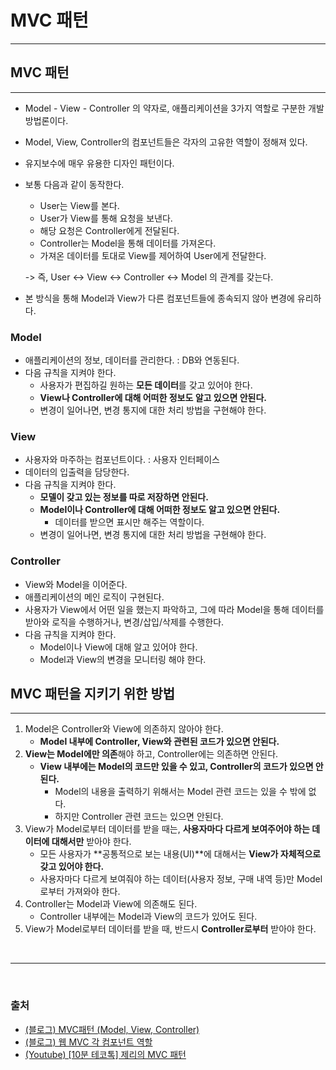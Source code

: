 # MVC 패턴

---

## MVC 패턴

---

- Model - View - Controller 의 약자로, 애플리케이션을 3가지 역할로 구분한 개발 방법론이다.

- Model, View, Controller의 컴포넌트들은 각자의 고유한 역할이 정해져 있다.

- 유지보수에 매우 유용한 디자인 패턴이다.

- 보통 다음과 같이 동작한다.

    - User는 View를 본다.
    - User가 View를 통해 요청을 보낸다.
    - 해당 요청은 Controller에게 전달된다.
    - Controller는 Model을 통해 데이터를 가져온다.
    - 가져온 데이터를 토대로 View를 제어하여 User에게 전달한다.

  -> 즉, User <-> View <-> Controller <-> Model 의 관계를 갖는다.

- 본 방식을 통해 Model과 View가 다른 컴포넌트들에 종속되지 않아 변경에 유리하다.

### Model

- 애플리케이션의 정보, 데이터를 관리한다. : DB와 연동된다.
- 다음 규칙을 지켜야 한다.
    - 사용자가 편집하길 원하는 **모든 데이터**를 갖고 있어야 한다.
    - **View나 Controller에 대해 어떠한 정보도 알고 있으면 안된다.**
    - 변경이 일어나면, 변경 통지에 대한 처리 방법을 구현해야 한다.

### View

- 사용자와 마주하는 컴포넌트이다. : 사용자 인터페이스
- 데이터의 입출력을 담당한다.
- 다음 규칙을 지켜야 한다.
    - **모델이 갖고 있는 정보를 따로 저장하면 안된다.**
    - **Model이나 Controller에 대해 어떠한 정보도 알고 있으면 안된다.**
        - 데이터를 받으면 표시만 해주는 역할이다.
    - 변경이 일어나면, 변경 통지에 대한 처리 방법을 구현해야 한다.

### Controller

- View와 Model을 이어준다.
- 애플리케이션의 메인 로직이 구현된다.
- 사용자가 View에서 어떤 일을 했는지 파악하고, 그에 따라 Model을 통해 데이터를 받아와 로직을 수행하거나, 변경/삽입/삭제를 수행한다.
- 다음 규칙을 지켜야 한다.
    - Model이나 View에 대해 알고 있어야 한다.
    - Model과 View의 변경을 모니터링 해야 한다.



## MVC 패턴을 지키기 위한 방법

---

1. Model은 Controller와 View에 의존하지 않아야 한다.
    - **Model 내부에 Controller, View와 관련된 코드가 있으면 안된다.**
2. **View는 Model에만 의존**해야 하고, Controller에는 의존하면 안된다.
    - **View 내부에는 Model의 코드만 있을 수 있고, Controller의 코드가 있으면 안된다.**
        - Model의 내용을 출력하기 위해서는 Model 관련 코드는 있을 수 밖에 없다.
        - 하지만 Controller 관련 코드는 있으면 안된다.
3. View가 Model로부터 데이터를 받을 때는, **사용자마다 다르게 보여주어야 하는 데이터에 대해서만** 받아야 한다.
    - 모든 사용자가 **공통적으로 보는 내용(UI)**에 대해서는 **View가 자체적으로 갖고 있어야 한다.**
    - 사용자마다 다르게 보여줘야 하는 데이터(사용자 정보, 구매 내역 등)만 Model로부터 가져와야 한다.
4. Controller는 Model과 View에 의존해도 된다.
    - Controller 내부에는 Model과 View의 코드가 있어도 된다.
5. View가 Model로부터 데이터를 받을 때, 반드시 **Controller로부터** 받아야 한다.

<br>

---

<br>


### 출처

- [(블로그) MVC패턴 (Model, View, Controller)](https://velog.io/@whitecloud94/MVC-%ED%8C%A8%ED%84%B4-Model-View-Controller)
- [(블로그) 웹 MVC 각 컴포넌트 역할](https://tecoble.techcourse.co.kr/post/2021-04-26-mvc/)
- [(Youtube) [10분 테코톡] 제리의 MVC 패턴](https://www.youtube.com/watch?v=ogaXW6KPc8I)